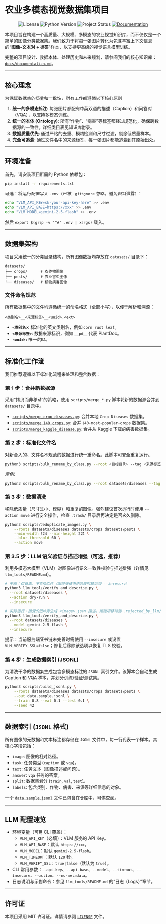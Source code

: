 # 农业多模态视觉数据集项目

<p align="center">
  <img src="https://img.shields.io/badge/license-MIT-blue.svg" alt="License">
  <img src="https://img.shields.io/badge/python-3.9%2B-blue.svg" alt="Python Version">
  <img src="https://img.shields.io/badge/status-active-green.svg" alt="Project Status">
  <a href="docs/documentation.md">
    <img src="https://img.shields.io/badge/docs-knowledge%20base-brightgreen.svg" alt="Documentation">
  </a>
</p>

本项目旨在构建一个高质量、大规模、多模态的农业视觉知识库，而不仅仅是一个简单的图像分类数据集。我们致力于将每一张图片转化为包含丰富上下文信息的“**图像-文本对 + 标签**”样本，以支持更高级的视觉语言模型训练。

完整的项目设计、数据本体、处理历史和未来规划，请参阅我们的核心知识库：[`docs/documentation.md`](docs/documentation.md)。

---

## 核心理念

为保证数据集的质量和一致性，所有工作都遵循以下核心原则：

1.  **统一的多模态标注**: 每张图片都配有中英双语的描述（Caption）和问答对（VQA），以支持多模态训练。
2.  **统一的本体 (Ontology)**: 所有“作物”、“病害”等标签都经过规范化，确保跨数据源的一致性。详细类目表见知识库附录。
3.  **数据质量优先**: 通过严格的去重、模糊检测和尺寸过滤，剔除低质量样本。
4.  **完全可追溯**: 通过文件名中的来源标签，每一张图片都能追溯到其原始出处。

---

## 环境准备

首先，请安装项目所需的 Python 依赖包：

```bash
pip install -r requirements.txt
```

可选：将运行配置写入 `.env`（已被 `.gitignore` 忽略，避免密钥泄露）：

```bash
echo "VLM_API_KEY=sk-your-api-key-here" >> .env
echo "VLM_API_BASE=https://xxx" >> .env
echo "VLM_MODEL=gemini-2.5-flash" >> .env
```
然后 `export $(grep -v '^#' .env | xargs)` 载入。

---

## 数据集架构

项目采用统一的分类目录结构，所有图像数据均存放在 `datasets/` 目录下：

```
datasets/
├── crops/      # 农作物图像
├── pests/      # 农业害虫图像
└── diseases/   # 植物病害图像
```

### 文件命名规范

所有数据集中的文件均遵循统一的命名格式（全部小写），以便于解析和溯源：

`<类别名>__<来源标签>__<uuid>.<ext>`

-   **`<类别名>`**: 标准化的英文类别名，例如 `corn rust leaf`。
-   **`<来源标签>`**: 数据来源标识，例如 `__pd__` 代表 PlantDoc。
-   **`<uuid>`**: 唯一的ID。

---

## 标准化工作流

我们推荐遵循以下标准化流程来处理和整合数据：

### 第 1 步：合并新数据源

采用“拷贝而非移动”的策略，使用 `scripts/merge_*.py` 脚本将新的数据源合并到 `datasets/` 目录中。

-   [`scripts/merge_crop_diseases.py`](scripts/merge_crop_diseases.py): 合并本地 `Crop Diseases` 数据集。
-   [`scripts/merge_140_crops.py`](scripts/merge_140_crops.py): 合并 `140-most-popular-crops` 数据集。
-   [`scripts/merge_kaggle_disease.py`](scripts/merge_kaggle_disease.py): 合并从 Kaggle 下载的病害数据集。

### 第 2 步：标准化文件名

对新合入的、文件名不规范的数据进行统一重命名。此脚本可安全重复运行。

```bash
python3 scripts/bulk_rename_by_class.py --root <目标目录> --tag <来源标签>
```
*示例*:
```bash
python3 scripts/bulk_rename_by_class.py --root datasets/diseases --tag pd
```

### 第 3 步：数据清洗

移除低质量（尺寸过小、模糊）和重复的图像。强烈建议首次运行时使用 `--action move` 进行安全操作，检查 `.trash/` 目录后再决定是否永久删除。

```bash
python3 scripts/deduplicate_images.py \
    --roots datasets/diseases datasets/crops datasets/pests \
    --min-width 224 --min-height 224 \
    --blur-threshold 60 \
    --action move
```

### 第 3.5 步：LLM 语义验证与描述增强（可选，推荐）

利用多模态大模型（VLM）对图像进行语义一致性校验与描述增强（详情见 `llm_tools/README.md`）。

```bash
# 干跑：仅日志，不改动文件（服务端证书未完善时建议加 --insecure）
python3 llm_tools/verify_and_describe.py \
  --root datasets/diseases \
  --action dry-run \
  --insecure

# 实际运行：接受的图片旁生成 <image>.json 描述，拒绝项移动到 .rejected_by_llm/
python3 llm_tools/verify_and_describe.py \
  --root datasets/diseases \
  --model gemini-2.5-flash \
  --insecure
```

提示：当前服务端证书链未完善时需使用 `--insecure` 或设置 `VLM_VERIFY_SSL=false`；修复后移除该选项以恢复 TLS 校验。

### 第 4 步：生成数据索引 (JSONL)

为清洗干净的数据集生成包含多模态标注的 `JSONL` 索引文件。该脚本会自动生成 Caption 和 VQA 样本，并划分训练/验证/测试集。

```bash
python3 scripts/build_jsonl.py \
    --roots datasets/diseases datasets/crops datasets/pests \
    --out data.sample.jsonl \
    --train 0.8 --val 0.1 --test 0.1 \
    --seed 42
```

---

## 数据索引 (`JSONL` 格式)

所有图像的元数据和文本标注都存储在 `JSONL` 文件中，每一行代表一个样本。其核心字段包括：

-   `image`: 图像的相对路径。
-   `task`: 任务类型 (`caption` 或 `vqa`)。
-   `text`: 任务文本（图像描述或问题）。
-   `answer`: `vqa` 任务的答案。
-   `split`: 数据集划分 (`train`, `val`, `test`)。
-   `labels`: 包含类别、作物、病害、来源等详细信息的对象。

一个 [`data.sample.jsonl`](data.sample.jsonl) 文件已包含在仓库中，可供查阅。

---

## LLM 配置速览

- 环境变量（可用 CLI 覆盖）：
  - `VLM_API_KEY`（必填）：VLM 服务的 API Key。
  - `VLM_API_BASE`：默认 `https://xxx`。
  - `VLM_MODEL`：默认 `gemini-2.5-flash`。
  - `VLM_TIMEOUT`：默认 `120` 秒。
  - `VLM_VERIFY_SSL`：`true|false`（默认为 `true`）。
- CLI 常用参数：`--api-key`、`--api-base`、`--model`、`--timeout`、`--insecure`、`--action`、`--no-metadata`。
- 日志说明与示例命令：参见 `llm_tools/README.md` 的“日志（Logs）”章节。

---

## 许可证

本项目采用 MIT 许可证。详情请参阅 [`LICENSE`](LICENSE) 文件。
